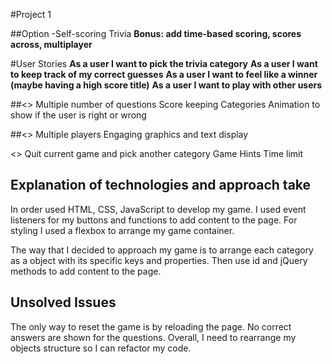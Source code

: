 #Project 1

##Option -Self-scoring Trivia
**Bonus: add time-based scoring, scores across, multiplayer**


#User Stories
**As a user I want to pick the trivia category**
**As a user I want to keep track of my correct guesses**
**As a user I want to feel like a winner (maybe having a high score title)**
**As a user I want to play with other users**


##<<Bronze>>
Multiple number of questions
Score keeping
Categories
Animation to show if the user is right or wrong


##<<Silver>>
Multiple players
Engaging graphics and text display  


<<Gold>>
Quit current game and pick another category
Game Hints
Time limit


## Explanation of technologies and approach take
In order used HTML, CSS, JavaScript to develop my game. I used event listeners for my buttons and
functions to add content to the page. For styling I used a flexbox to arrange my game container.

The way that I decided to approach my game is to arrange each category as a object with its specific keys and properties. Then use id and jQuery methods to add content to the page.


## Unsolved Issues
The only way to reset the game is by reloading the page.
No correct answers are shown for the questions.
Overall, I need to rearrange my objects structure so I can refactor my code.   
